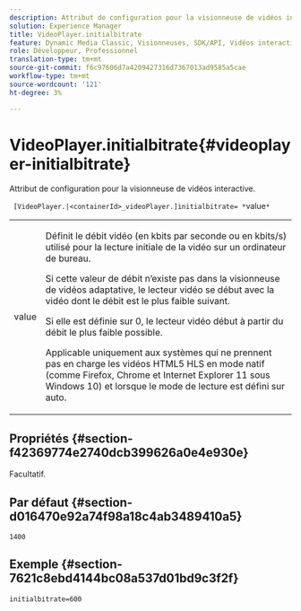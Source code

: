 ```yaml
---
description: Attribut de configuration pour la visionneuse de vidéos interactive.
solution: Experience Manager
title: VideoPlayer.initialbitrate
feature: Dynamic Media Classic, Visionneuses, SDK/API, Vidéos interactives
role: Développeur, Professionnel
translation-type: tm+mt
source-git-commit: f6c97606d7a4209427316d7367013ad9585a5cae
workflow-type: tm+mt
source-wordcount: '121'
ht-degree: 3%

---
```



# VideoPlayer.initialbitrate{#videoplayer-initialbitrate}

Attribut de configuration pour la visionneuse de vidéos interactive.

` [VideoPlayer.|<containerId>_videoPlayer.]initialbitrate= *`value`*`

<table id="table_C616483932C2482CA9794DDD7313FD7C"> 
 <tbody> 
  <tr> 
   <td colname="col1"> <p> <span class="codeph"> value</span> </p> </td> 
   <td colname="col2"> <p> Définit le débit vidéo (en kbits par seconde ou en kbits/s) utilisé pour la lecture initiale de la vidéo sur un ordinateur de bureau. </p> <p>Si cette valeur de débit n’existe pas dans la visionneuse de vidéos adaptative, le lecteur vidéo se début avec la vidéo dont le débit est le plus faible suivant. </p> <p>Si elle est définie sur <span class="codeph"> 0</span>, le lecteur vidéo début à partir du débit le plus faible possible. </p> <p>Applicable uniquement aux systèmes qui ne prennent pas en charge les vidéos HTML5 HLS en mode natif (comme Firefox, Chrome et Internet Explorer 11 sous Windows 10) et lorsque le mode de lecture est défini sur auto. </p> </td> 
  </tr> 
 </tbody> 
</table>

## Propriétés {#section-f42369774e2740dcb399626a0e4e930e}

Facultatif.

## Par défaut {#section-d016470e92a74f98a18c4ab3489410a5}

`1400`

## Exemple {#section-7621c8ebd4144bc08a537d01bd9c3f2f}

```
initialbitrate=600
```

